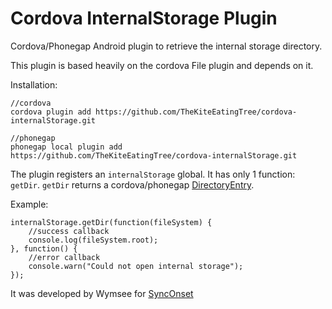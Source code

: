 Cordova InternalStorage Plugin
===============

Cordova/Phonegap Android plugin to retrieve the internal storage directory.

This plugin is based heavily on the cordova File plugin and depends on it.

Installation:

    //cordova
    cordova plugin add https://github.com/TheKiteEatingTree/cordova-internalStorage.git
    
    //phonegap
    phonegap local plugin add https://github.com/TheKiteEatingTree/cordova-internalStorage.git


The plugin registers an `internalStorage` global.  It has only 1 function: `getDir`.  `getDir` returns a cordova/phonegap [DirectoryEntry](http://docs.phonegap.com/en/3.3.0/cordova_file_file.md.html#DirectoryEntry).

Example:

    internalStorage.getDir(function(fileSystem) {
		//success callback
		console.log(fileSystem.root);
	}, function() {
		//error callback
		console.warn("Could not open internal storage");
	});

It was developed by Wymsee for [SyncOnset](http://synconset.com)
